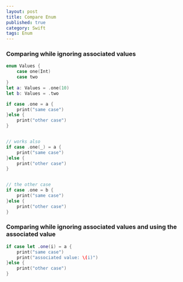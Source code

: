 ```yaml
---
layout: post
title: Compare Enum
published: true
category: Swift
tags: Enum 
---
```



### Comparing while ignoring associated values

```swift
enum Values {
    case one(Int)
    case two
}
let a: Values = .one(10)
let b: Values = .two
```

```swift
if case .one = a {
    print("same case")
}else {
    print("other case")
}


// works also
if case .one(_) = a {
    print("same case")
}else {
    print("other case")
}


// the other case
if case .one = b {
    print("same case")
}else {
    print("other case")
}
```


### Comparing while ignoring associated values and using the associated value

```swift
if case let .one(i) = a {
    print("same case")
    print("associated value: \(i)")
}else {
    print("other case")
}
```




